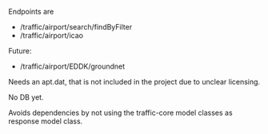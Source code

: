 Endpoints are

  * /traffic/airport/search/findByFilter
  * /traffic/airport/icao

Future:

  * /traffic/airport/EDDK/groundnet

Needs an apt.dat, that is not included in the project due to unclear licensing.

No DB yet.

Avoids dependencies by not using the traffic-core model classes as response model class.
 